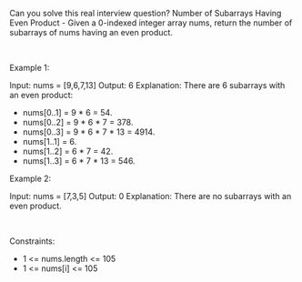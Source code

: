Can you solve this real interview question? Number of Subarrays Having Even Product - Given a 0-indexed integer array nums, return the number of subarrays of nums having an even product.

 

Example 1:


Input: nums = [9,6,7,13]
Output: 6
Explanation: There are 6 subarrays with an even product:
- nums[0..1] = 9 * 6 = 54.
- nums[0..2] = 9 * 6 * 7 = 378.
- nums[0..3] = 9 * 6 * 7 * 13 = 4914.
- nums[1..1] = 6.
- nums[1..2] = 6 * 7 = 42.
- nums[1..3] = 6 * 7 * 13 = 546.


Example 2:


Input: nums = [7,3,5]
Output: 0
Explanation: There are no subarrays with an even product.


 

Constraints:

 * 1 <= nums.length <= 105
 * 1 <= nums[i] <= 105